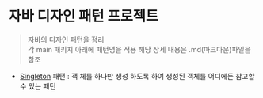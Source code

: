 # 자바 디자인 패턴 프로젝트 
> 자바의 디자인 패턴을 정리  
> 각 main 패키지 아래에 패턴명을 적용 해당 상세 내용은 .md(마크다운)파일을 참조

* [Singleton](https://github.com/kbh0581/JavaDesignPattern/tree/master/src/main/java/Singleton) 패턴 : 객 체를 하나만 생성 하도록 하여 생성된 객체를 어디에든 참고할 수 있는 패턴



